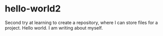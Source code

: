 # hello-world2
Second try at learning to create a repository, where I can store files for a project.
Hello world.  I am writing about myself.
